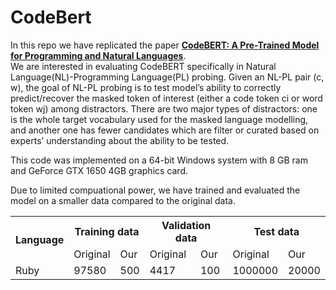 # CodeBert
In this repo we have replicated the paper <b><a href = "https://arxiv.org/abs/2002.08155">CodeBERT: A Pre-Trained Model for Programming and Natural Languages</a></b>. </br>
We are interested in evaluating CodeBERT specifically in Natural Language(NL)-Programming Language(PL) probing. Given an NL-PL pair (c, w), the goal of NL-PL probing is to test model’s ability to correctly predict/recover the masked token of interest (either a code token ci or word token wj) among distractors.
There are two major types of distractors: one is the whole target vocabulary used for the masked language modelling, and another one has fewer candidates which are filter or curated based on experts’ understanding about the ability to be tested. <br>

This code was implemented on a 64-bit Windows system with 8 GB ram and GeForce GTX 1650 4GB graphics card.

Due to limited compuational power, we have trained and evaluated the model on a smaller data compared to the original data. 
<table>
  <tr>
    <th rowspan ="2"> Language </th>
    <th colspan="2">Training data</th>
    <th colspan="2">Validation data</th>
    <th colspan="2">Test data</th>
  </tr>
  <tr>
    <td>Original</td>
    <td>Our</td>
    <td>Original</td>
    <td>Our</td>
    <td>Original</td>
    <td>Our</td>
  </tr>
  <tr>
    <td>Ruby</td>
    <td>97580</td>
    <td>500</td>
    <td>4417</td>
    <td>100</td>
    <td>1000000</td>
    <td>20000</td>
  </tr>
  </table>
